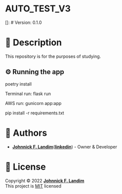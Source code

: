 # AUTO_TEST_V3
[]: # Version: 0.1.0

# 📝 Description

This repository is for the purposes of studying.

## ⚙ Running the app

poetry install

Terminal run: flask run

AWS run: gunicorn app:app

pip install -r requirements.txt

# 👷 Authors

- [**Johnnick F. Landim**](https://github.com/johnnickjf)([**linkedin**](https://www.linkedin.com/in/johnnickjf/)) - Owner & Developer

# 📝 License

Copyright © 2022 [**Johnnick F. Landim**](https://github.com/johnnickjf)  
This project is [MIT](https://opensource.org/licenses/MIT) licensed
